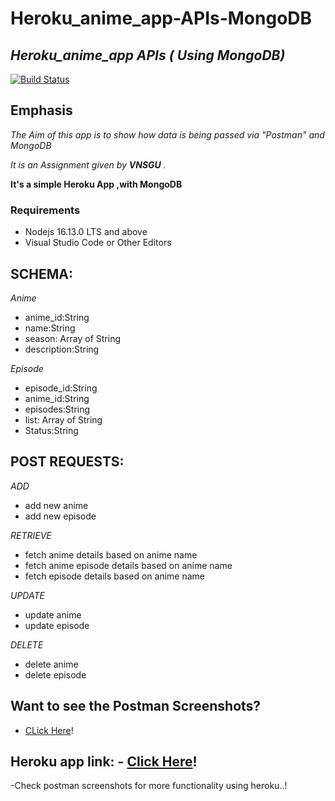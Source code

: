 # Heroku_anime_app-APIs-MongoDB
## _Heroku_anime_app APIs ( Using MongoDB)_


[![Build Status](https://travis-ci.org/joemccann/dillinger.svg?branch=master)](https://github.com/rowe20/Product-Management-APIs-MongoDB/blob/main/Product_Managment_API_Mongo_DB/app.js)
## Emphasis

*The Aim of this app is to show how data is being passed via "Postman" and MongoDB*  

_It is an Assignment given by **VNSGU** ._

__It's a simple Heroku App ,with MongoDB__

### Requirements

* Nodejs 16.13.0 LTS and above
* Visual Studio Code or Other Editors

## SCHEMA:
_Anime_
- anime_id:String
- name:String
- season:  Array of String
- description:String

_Episode_
- episode_id:String
- anime_id:String
- episodes:String
- list: Array of String
- Status:String

## POST REQUESTS:

_ADD_
- add new anime
- add new episode


_RETRIEVE_
- fetch anime details based on anime name
- fetch anime episode details based on anime name
- fetch episode details based on anime name

_UPDATE_
- update anime 
- update episode 

_DELETE_
- delete anime
- delete episode

## Want to see the Postman Screenshots?
- [CLick Here](https://github.com/rowe20/Heroku_anime_app/tree/main/Postman)!

## Heroku app link: - [Click Here](https://hello-world-2022.herokuapp.com/)!
-Check postman screenshots for more functionality using heroku..!

